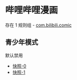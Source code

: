 # 哔哩哔哩漫画

存在 1 规则组 - [com.bilibili.comic](/src/apps/com.bilibili.comic.ts)

## 青少年模式

默认禁用

- [快照-0](https://i.gkd.li/import/13063676)
- [快照-1](https://i.gkd.li/import/13262801)
